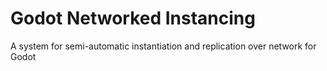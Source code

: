 # Godot Networked Instancing

A system for semi-automatic instantiation and replication over network for Godot